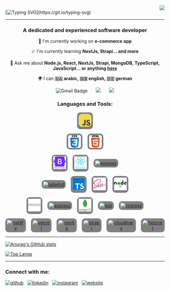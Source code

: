 
  <img align="right" src="https://visitor-badge.laobi.icu/badge?page_id=AbdulSamman.AbdulSamman"/>

[![Typing SVG](https://readme-typing-svg.demolab.com/?font=Righteous&center=true&width=1000&height=100&size=40&lines=Hi+There!+👋️;I'm+Abdulrazak+Samman!)](https://git.io/typing-svg)

<hr/>
<h3 align="center">A dedicated and experienced software developer </h3>

<div align="center">

 🔭️ I'm currently working on **e-commerce app**

 ☄️ I'm currently learning **NextJs, Strapi... and more**

 💬️ Ask me about **Node.js, React, NextJs, Strapi, MongoDB, TypeScript, JavaScript... or anything [here](https://github.com/AbdulSamman/AbdulSamman/issues)**

 🌍️ I can **🇸🇦️ arabic, 🇬🇧️ english, 🇩🇪️ german**

</div>

<div align="center" >
  <a href="mailto:sammanab@outlook.de" target="_blank" style="text-decoration: none;" >
   <img src="https://img.shields.io/badge/Gmail-333333?style=for-the-badge&logo=gmail&textDecoration=none&marginRight=5&logoColor=white&labelColor=red" alt="Gmail Badge"/>
  </a>
&ensp;
 &ensp;
  <a href="https://www.linkedin.com/public-profile/settings?trk=d_flagship3_profile_self_view_public_profile" target="_blank" style="text-decoration: none;" >
   <img src="https://img.shields.io/badge/linkedIn-0077B5?style=for-the-badge&logo=linkedin&logoColor=white&textDecoration=none"/>
  </a>
&ensp;
 &ensp;
  <a href="https://portfolioas.vercel.app/" target="_blank" style="text-decoration: none;" >
   <img src="https://img.shields.io/badge/Portfolio-FF5722?style=for-the-badge&logo=todoist&logoColor=white"/>
  </a>
</div>

<h3 align="center">Languages and Tools:
</h3>


<div align="center">

  <p style="background-color: gray; width:fit-content; padding:5px; border-radius: 10px; display:flex; align-items: center;">
  <a href="https://developer.mozilla.org/en-US/docs/Web/JavaScript" target="_blank" rel="noreferrer" style="text-decoration: none" > <img src="https://raw.githubusercontent.com/devicons/devicon/master/icons/javascript/javascript-original.svg" alt="javascript" width="40" height="40" style="border-radius: 10px;"/>    </a>
  </p>
  <p style="display: flex; justify-content: center; align-items: center; text-decuration:none; gap:1rem;">
  <a href="https://www.w3schools.com/css/" target="_blank" rel="noreferrer" style="text-decoration: none  !important"> <img src="https://raw.githubusercontent.com/devicons/devicon/master/icons/css3/css3-original-wordmark.svg" alt="css3" width="40" height="40" style=" background-color: gray; width:fit-content; border-radius: 10px; padding:5px;" /> </a>
  <a href="https://www.w3.org/html/" target="_blank" rel="noreferrer" style="text-decoration: none;"> <img src="https://raw.githubusercontent.com/devicons/devicon/master/icons/html5/html5-original-wordmark.svg" alt="html5" width="40" height="40" style=" background-color: gray; width:fit-content; border-radius: 10px; padding:5px"/> </a>
  </p>
  <p style="display: flex; justify-content: center; align-items: center; text-decuration:none; gap:1rem">
  <a href="https://getbootstrap.com" target="_blank" rel="noreferrer"  style=" background-color: gray; width:fit-content; border-radius: 10px; padding:5px"> <img src="https://raw.githubusercontent.com/devicons/devicon/master/icons/bootstrap/bootstrap-plain-wordmark.svg" alt="bootstrap" width="40" height="40"/> </a>
   <a href="https://reactjs.org/" target="_blank" rel="noreferrer"  style=" background-color: gray; width:fit-content; border-radius: 10px; padding:5px"> <img src="https://raw.githubusercontent.com/devicons/devicon/master/icons/react/react-original-wordmark.svg" alt="react" width="40" height="40"/> </a>
  <a href="https://https://vitejs.dev/" target="_blank" rel="noreferrer"  style=" background-color: gray; width:fit-content; border-radius: 10px; padding:5px"> <img src="https://www.svgrepo.com/show/354521/vitejs.svg" alt="express" width="40" height="40" /> </a>
  </p>
  <p style="display: flex; justify-content: center; align-items: center; text-decuration:none; gap:1rem"><a href="https://tailwindcss.com/" target="_blank" rel="noreferrer" style=" background-color: gray; width:fit-content; border-radius: 10px; padding:5px"> <img src="https://cdn.worldvectorlogo.com/logos/tailwind-css-1-2.svg" alt="tailwind" width="40" height="40"/> </a> <a href="https://www.typescriptlang.org/" target="_blank" rel="noreferrer" style="background-color: gray; width:fit-content; border-radius: 10px; padding:5px"> <img src="https://raw.githubusercontent.com/devicons/devicon/master/icons/typescript/typescript-original.svg" alt="typescript" width="40" height="40" style="border-radius: 10px;"/> </a> <a href="https://sass-lang.com" target="_blank" rel="noreferrer" style=" background-color: gray; width:fit-content; border-radius: 10px; padding:5px"> <img src="https://raw.githubusercontent.com/devicons/devicon/master/icons/sass/sass-original.svg" alt="sass" width="40" height="40"/> </a>
  <a href="https://nodejs.org" target="_blank" rel="noreferrer" style=" background-color: gray; width:fit-content; border-radius: 10px; padding:5px"> <img src="https://raw.githubusercontent.com/devicons/devicon/master/icons/nodejs/nodejs-original-wordmark.svg" alt="nodejs" width="40" height="40"/> </a></p>
  <p  style="display: flex; justify-content: center; align-items: center; text-decuration:none; gap:1rem"><a href="https://expressjs.com" target="_blank" rel="noreferrer" style="background-color: gray; width:fit-content; border-radius: 10px; padding:5px"> <img src="https://raw.githubusercontent.com/devicons/devicon/master/icons/express/express-original-wordmark.svg" alt="express" width="40" height="40"/> </a>
 <a href="https://socket.io" target="_blank" rel="noreferrer" style="background-color: gray; width:fit-content; border-radius: 10px; padding:5px"> <img src="https://upload.wikimedia.org/wikipedia/commons/9/96/Socket-io.svg" alt="express" width="40" height="40"/> </a>
 <a href="https://www.mongodb.com/" target="_blank" rel="noreferrer" style="background-color: gray; width:fit-content; border-radius: 10px; padding:5px"> <img src="https://raw.githubusercontent.com/devicons/devicon/master/icons/mongodb/mongodb-original-wordmark.svg" alt="mongodb" width="40" height="40"/> </a>
 <a href="https://vitest.dev" target="_blank" rel="noreferrer" style="background-color: gray; width:fit-content; border-radius: 10px; padding:5px"> <img src="https://vitest.dev/logo-shadow.svg" alt="jest" width="40" height="40"/> </a>
 <a href="https://www.cypress.io" target="_blank" rel="noreferrer" style="background-color: gray; width:fit-content; border-radius: 10px; padding:5px"> <img src="https://raw.githubusercontent.com/simple-icons/simple-icons/6e46ec1fc23b60c8fd0d2f2ff46db82e16dbd75f/icons/cypress.svg" alt="cypress" width="40" height="40"/> </a>
 </p>
  <p style="display: flex; justify-content: center; align-items: center; text-decuration:none; gap:1rem"><a href="https://app.netlify.com" target="_blank" rel="noreferrer" style="background-color: gray; width:fit-content; border-radius: 10px; padding:5px"> <img src="https://www.vectorlogo.zone/logos/netlify/netlify-ar21.svg" alt="netlify" width="40" height="40"/> </a>
 <a href="https://vercel.com" target="_blank" rel="noreferrer" style="background-color: gray; width:fit-content; border-radius: 10px; padding:5px"> <img src="https://upload.wikimedia.org/wikipedia/commons/thumb/5/5e/Vercel_logo_black.svg/2560px-Vercel_logo_black.svg.png" alt="vercel" width="40" height="40" style="border-radius: 10px;"/> </a>
  <a href="https://nextjs.com" target="_blank" rel="noreferrer" style="background-color: gray; width:fit-content; border-radius: 10px; padding:5px"> <img src="https://w7.pngwing.com/pngs/87/586/png-transparent-next-js-hd-logo.png" alt="nextjs" width="40" height="40" style="border-radius: 10px;"/> </a>
  <a href="https://strapi.com" target="_blank" rel="noreferrer" style="background-color: gray; width:fit-content; border-radius: 10px; padding:5px"> <img src="https://assets-global.website-files.com/5f3e2a114c63905e97c3804b/65be792bfca0ab56c8594c5c_Strapi-Logo.png" alt="strapi" width="40" height="40" style="border-radius: 10px;"/> </a>
   <a href="https://cloudinary.com" target="_blank" rel="noreferrer" style="background-color: gray; width:fit-content; border-radius: 10px; padding:5px"> <img src="https://res.cloudinary.com/demo/image/upload/e_shadow:90,x_15,y_15/cloudinary_icon.png" alt="cloudinary" width="40" height="40" style="border-radius: 10px;"/> </a>
    <a href="https://hetzner.com" target="_blank" rel="noreferrer" style="background-color: gray; width:fit-content; border-radius: 10px; padding:5px"> <img src="https://static-00.iconduck.com/assets.00/hetzner-icon-512x512-k29kzliu.png" alt="hetzner" width="40" height="40" style="border-radius: 10px;"/> </a>
 </p>
</div>
<hr>

[![Anurag's GitHub stats](https://github-readme-stats.vercel.app/api?username=AbdulSamman&show_icons=true&theme=blue-green&bg_color=0D1117)]([https://github.com/AbdulSamman/github-readme](https://github.com/AbdulSamman/AbdulSamman))


[![Top Langs](https://github-readme-stats.vercel.app/api/top-langs/?username=AbdulSamman&hide_progress=true&bg_color=0D1117&theme=blue-green)](https://github.com/anuraghazra/github-readme-stats)



<hr>
<h3 align="left">Connect with me:</h3>

[<img src='https://cdn.jsdelivr.net/npm/simple-icons@3.0.1/icons/github.svg' alt='github' height='60'>](https://github.com/AbdulSamman)&nbsp;&nbsp;&nbsp;[<img src='https://cdn.jsdelivr.net/npm/simple-icons@3.0.1/icons/linkedin.svg' alt='linkedin' height='60'>](https://www.linkedin.com/in/abdulrazak-samman-175b2718b)&nbsp;&nbsp;&nbsp;[<img src='https://cdn.jsdelivr.net/npm/simple-icons@3.0.1/icons/instagram.svg' alt='instagram' height='60'>](https://www.instagram.com/abdulsam89/)&nbsp;&nbsp;&nbsp;[<img src='https://cdn.jsdelivr.net/npm/simple-icons@3.0.1/icons/icloud.svg' alt='website' height='60'>](https://portfolio.5amman.eu/)




